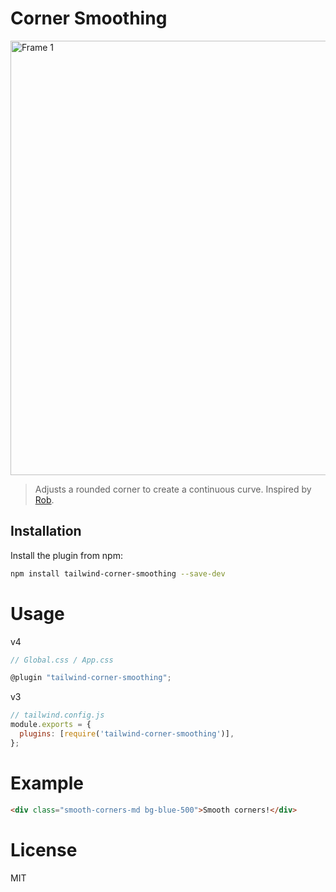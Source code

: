 # Corner Smoothing

<img width="695" alt="Frame 1" src="https://github.com/user-attachments/assets/1170cfc9-14b9-4742-abe7-14d3bd2043bf" />

> Adjusts a rounded corner to create a continuous curve. Inspired by [Rob](https://github.com/robb/Continuous-Corners-CSS).

## Installation

Install the plugin from npm:

```sh
npm install tailwind-corner-smoothing --save-dev
```

# Usage
v4

```js
// Global.css / App.css

@plugin "tailwind-corner-smoothing";

```


v3
```js
// tailwind.config.js
module.exports = {
  plugins: [require('tailwind-corner-smoothing')],
};
```

# Example

```html
<div class="smooth-corners-md bg-blue-500">Smooth corners!</div>
```

# License

MIT
